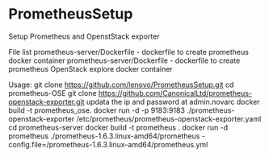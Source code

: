 # PrometheusSetup
Setup Prometheus and OpenstStack exporter

File list
prometheus-server/Dockerfile -  dockerfile to create prometheus docker container
prometheus-server/Dockerfile -  dockerfile to create prometheus OpenStack explore docker container

Usage:
git clone https://github.com/lenovo/PrometheusSetup.git
cd prometheus-OSE
git clone https://github.com/CanonicalLtd/prometheus-openstack-exporter.git
updata the ip and password at admin.novarc
docker build -t prometheus_ose.
docker run  -d -p 9183:9183  ./prometheus-openstack-exporter /etc/prometheus/prometheus-openstack-exporter.yaml
cd prometheus-server
docker build -t prometheus .
docker run -d  prometheus  ./prometheus-1.6.3.linux-amd64/prometheus -config.file=/prometheus-1.6.3.linux-amd64/prometheus.yml



